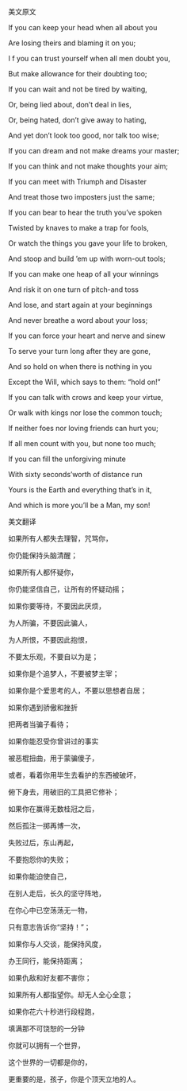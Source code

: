 美文原文

If you can keep your head when all about you

Are losing theirs and blaming it on you;

I f you can trust yourself when all men doubt you,

But make allowance for their doubting too;

If you can wait and not be tired by waiting,

Or, being lied about, don’t deal in lies,

Or, being hated, don’t give away to hating,

And yet don’t look too good, nor talk too wise;

If you can dream and not make dreams your master;

If you can think and not make thoughts your aim;

If you can meet with Triumph and Disaster

And treat those two imposters just the same;

If you can bear to hear the truth you’ve spoken

Twisted by knaves to make a trap for fools,

Or watch the things you gave your life to broken,

And stoop and build ’em up with worn-out tools;

If you can make one heap of all your winnings

And risk it on one turn of pitch-and toss

And lose, and start again at your beginnings

And never breathe a word about your loss;

If you can force your heart and nerve and sinew

To serve your turn long after they are gone,

And so hold on when there is nothing in you

Except the Will, which says to them: “hold on!”

If you can talk with crows and keep your virtue,

Or walk with kings nor lose the common touch;

If neither foes nor loving friends can hurt you;

If all men count with you, but none too much;

If you can fill the unforgiving minute

With sixty seconds’worth of distance run

Yours is the Earth and everything that’s in it,

And which is more you’ll be a Man, my son!

美文翻译

如果所有人都失去理智，咒骂你，

你仍能保持头脑清醒；

如果所有人都怀疑你，

你仍能坚信自己，让所有的怀疑动摇；

如果你要等待，不要因此厌烦，

为人所骗，不要因此骗人，

为人所恨，不要因此抱恨，

不要太乐观，不要自以为是；

如果你是个追梦人，不要被梦主宰；

如果你是个爱思考的人，不要以思想者自居；

如果你遇到骄傲和挫折

把两者当骗子看待；

如果你能忍受你曾讲过的事实

被恶棍扭曲，用于蒙骗傻子，

或者，看着你用毕生去看护的东西被破坏，

俯下身去，用破旧的工具把它修补；

如果你在赢得无数桂冠之后，

然后孤注一掷再博一次，

失败过后，东山再起，

不要抱怨你的失败；

如果你能迫使自己，

在别人走后，长久的坚守阵地，

在你心中已空荡荡无一物，

只有意志告诉你“坚持！”；

如果你与人交谈，能保持风度，

办王同行，能保持距离；

如果仇敌和好友都不害你；

如果所有人都指望你。却无人全心全意；

如果你花六十秒进行段程跑，

填满那不可饶恕的一分钟

你就可以拥有一个世界，

这个世界的一切都是你的，

更重要的是，孩子，你是个顶天立地的人。